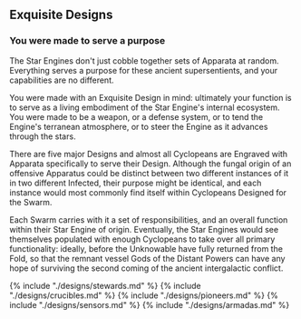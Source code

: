 ## Exquisite Designs

### You were made to serve a purpose

The Star Engines don't just cobble together sets of Apparata at random.  Everything serves a purpose for these ancient supersentients, and your capabilities are no different.

You were made with an Exquisite Design in mind: ultimately your function is to serve as a living embodiment of the Star Engine's internal ecosystem.  You were made to be a weapon, or a defense system, or to tend the Engine's terranean atmosphere, or to steer the Engine as it advances through the stars.

There are five major Designs and almost all Cyclopeans are Engraved with Apparata specifically to serve their Design.  Although the fungal origin of an offensive Apparatus could be distinct between two different instances of it in two different Infected, their purpose might be identical, and each instance would most commonly find itself within Cyclopeans Designed for the Swarm.

Each Swarm carries with it a set of responsibilities, and an overall function within their Star Engine of origin.  Eventually, the Star Engines would see themselves populated with enough Cyclopeans to take over all primary functionality: ideally, before the Unknowable have fully returned from the Fold, so that the remnant vessel Gods of the Distant Powers can have any hope of surviving the second coming of the ancient intergalactic conflict.

{% include "./designs/stewards.md" %}
{% include "./designs/crucibles.md" %}
{% include "./designs/pioneers.md" %}
{% include "./designs/sensors.md" %}
{% include "./designs/armadas.md" %}
